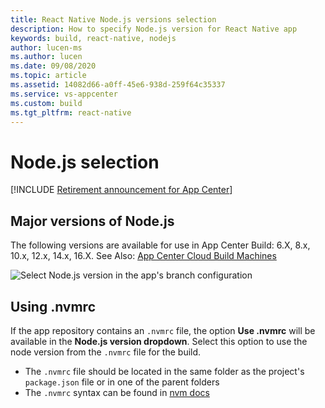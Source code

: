 ```yaml
---
title: React Native Node.js versions selection
description: How to specify Node.js version for React Native app
keywords: build, react-native, nodejs
author: lucen-ms
ms.author: lucen
ms.date: 09/08/2020
ms.topic: article
ms.assetid: 14082d66-a0ff-45e6-938d-259f64c35337
ms.service: vs-appcenter
ms.custom: build
ms.tgt_pltfrm: react-native
---
```


# Node.js selection

[!INCLUDE [Retirement announcement for App Center](../../includes/retirement.md)]

## Major versions of Node.js
The following versions are available for use in App Center Build: 6.X, 8.x, 10.x, 12.x, 14.x, 16.X.
See Also: [App Center Cloud Build Machines](~/build/software.md)

![Select Node.js version in the app's branch configuration](~/build/react-native/images/node-select.png)

## Using .nvmrc
If the app repository contains an `.nvmrc` file, the option **Use .nvmrc** will be available in the **Node.js version dropdown**. Select this option to use the node version from the `.nvmrc` file for the build.

- The `.nvmrc` file should be located in the same folder as the project's `package.json` file or in one of the parent folders
- The `.nvmrc` syntax can be found in [nvm docs](https://github.com/nvm-sh/nvm#nvmrc)

